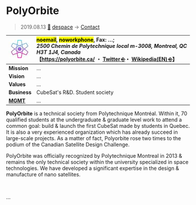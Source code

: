 # PolyOrbite
> 2019.08.13 [🚀](../../index/index.md) [despace](../index.md) → [Contact](../contact.md)

|[![](../f/con/p/polyorbite_logo1_thumb.jpg)](../f/con/p/polyorbite_logo1.png)|<mark>noemail</mark>, <mark>noworkphone</mark>, Fax: …;<br> *2500 Chemin de Polytechnique local m-3008, Montreal, QC H3T 1J4, Canada*<br> 【<https://polyorbite.ca/> ・ [Twitter ⎆](https://twitter.com/polyorbits/)・ [Wikipedia(EN) ⎆](https://en.wikipedia.org/wiki/Montreal_Student_Space_Associations)】|
|:--|:--|
|**Mission**|…|
|**Vision**|…|
|**Values**|…|
|**Business**|CubeSat's R&D. Student society|
|**[MGMT](../mgmt.md)**|…|

**PolyOrbite** is a technical society from Polytechnique Montréal. Within it, 70 qualified students at the undergraduate & graduate level work to attend a common goal: build & launch the first CubeSat made by students in Quebec. It is also a very experienced organization which has already succeed in large-scale projects. As a matter of fact, Polyorbite rose two times to the podium of the Canadian Satellite Design Challenge.

PolyOrbite was officially recognized by Polytechnique Montreal in 2013 & remains the only technical society within the university specialized in space technologies. We have developed a significant expertise in the design & manufacture of nano satellites.

<p style="page-break-after:always"> </p>

…

